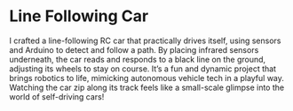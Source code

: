 # Line Following Car
I crafted a line-following RC car that practically drives itself, using sensors and Arduino to detect and follow a path. By placing infrared sensors underneath, the car reads and responds to a black line on the ground, adjusting its wheels to stay on course. It’s a fun and dynamic project that brings robotics to life, mimicking autonomous vehicle tech in a playful way. Watching the car zip along its track feels like a small-scale glimpse into the world of self-driving cars!

